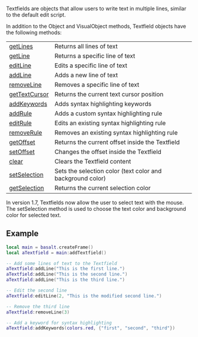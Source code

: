 Textfields are objects that allow users to write text in multiple lines, similar to the default edit script.

In addition to the Object and VisualObject methods, Textfield objects have the following methods:

|   |   |
|---|---|
|[getLines](objects/Textfield/getLines.md)|Returns all lines of text
|[getLine](objects/Textfield/getLine.md)|Returns a specific line of text
|[editLine](objects/Textfield/editLine.md)|Edits a specific line of text
|[addLine](objects/Textfield/addLine.md)|Adds a new line of text
|[removeLine](objects/Textfield/removeLine.md)|Removes a specific line of text
|[getTextCursor](objects/Textfield/getTextCursor.md)|Returns the current text cursor position
|[addKeywords](objects/Textfield/addKeywords.md)|Adds syntax highlighting keywords
|[addRule](objects/Textfield/addRule.md)|Adds a custom syntax highlighting rule
|[editRule](objects/Textfield/editRule.md)|Edits an existing syntax highlighting rule
|[removeRule](objects/Textfield/removeRule.md)|Removes an existing syntax highlighting rule
|[getOffset](objects/Textfield/getOffset.md)|Returns the current offset inside the Textfield
|[setOffset](objects/Textfield/setOffset.md)|Changes the offset inside the Textfield
|[clear](objects/Textfield/clear.md)|Clears the Textfield content
|[setSelection](objects/Textfield/setSelection.md)|Sets the selection color (text color and background color)
|[getSelection](objects/Textfield/getSelection.md)|Returns the current selection color

In version 1.7, Textfields now allow the user to select text with the mouse. The setSelection method is used to choose the text color and background color for selected text.

## Example

```lua
local main = basalt.createFrame()
local aTextfield = main:addTextfield()

-- Add some lines of text to the Textfield
aTextfield:addLine("This is the first line.")
aTextfield:addLine("This is the second line.")
aTextfield:addLine("This is the third line.")

-- Edit the second line
aTextfield:editLine(2, "This is the modified second line.")

-- Remove the third line
aTextfield:removeLine(3)

-- Add a keyword for syntax highlighting
aTextfield:addKeywords(colors.red, {"first", "second", "third"})
```
